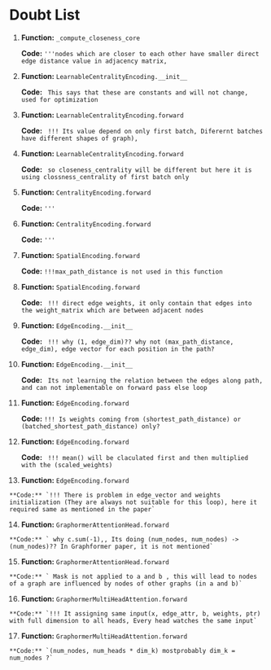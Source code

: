 # Doubt List

1.  **Function:** `_compute_closeness_core`

    **Code:** `'''nodes which are closer to each other have smaller direct edge distance value in adjacency matrix,`
2.  **Function:** `LearnableCentralityEncoding.__init__`

    **Code:** ` This says that these are constants and will not change, used for optimization`
3.  **Function:** `LearnableCentralityEncoding.forward`

    **Code:** ` !!! Its value depend on only first batch, Diferernt batches have different shapes of graph),`
4.  **Function:** `LearnableCentralityEncoding.forward`

    **Code:** ` so closeness_centrality will be different but here it is using clossness_centrality of first batch only`
5.  **Function:** `CentralityEncoding.forward`

    **Code:** `'''`
6.  **Function:** `CentralityEncoding.forward`

    **Code:** `'''`
7.  **Function:** `SpatialEncoding.forward`

    **Code:** `!!!max_path_distance is not used in this function`
8.  **Function:** `SpatialEncoding.forward`

    **Code:** ` !!! direct edge weights, it only contain that edges into the weight_matrix which are between adjacent nodes`
9.  **Function:** `EdgeEncoding.__init__`

    **Code:** ` !!! why (1, edge_dim)?? why not (max_path_distance, edge_dim), edge vector for each position in the path?`
10. **Function:** `EdgeEncoding.__init__`

    **Code:** ` Its not learning the relation between the edges along path, and can not implementable on forward pass else loop`
11. **Function:** `EdgeEncoding.forward`

    **Code:** `!!! Is weights coming from (shortest_path_distance) or (batched_shortest_path_distance) only?`
12. **Function:** `EdgeEncoding.forward`

    **Code:** ` !!! mean() will be claculated first and then multiplied with the (scaled_weights)`
13.  **Function:** `EdgeEncoding.forward`

    **Code:** `!!! There is problem in edge_vector and weights initialization (They are always not suitable for this loop), here it required same as mentioned in the paper`
14.  **Function:** `GraphormerAttentionHead.forward`

    **Code:** ` why c.sum(-1),, Its doing (num_nodes, num_nodes) -> (num_nodes)?? In Graphformer paper, it is not mentioned`
15.  **Function:** `GraphormerAttentionHead.forward`

    **Code:** ` Mask is not applied to a and b , this will lead to nodes of a graph are influenced by nodes of other graphs (in a and b)`
16.  **Function:** `GraphormerMultiHeadAttention.forward`

    **Code:** `!!! It assigning same input(x, edge_attr, b, weights, ptr) with full dimension to all heads, Every head watches the same input`
17.  **Function:** `GraphormerMultiHeadAttention.forward`

    **Code:** `(num_nodes, num_heads * dim_k) mostprobably dim_k = num_nodes ?`
